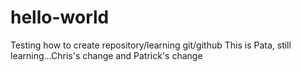# hello-world
Testing how to create repository/learning git/github
This is Pata, still learning...Chris's change and Patrick's change
